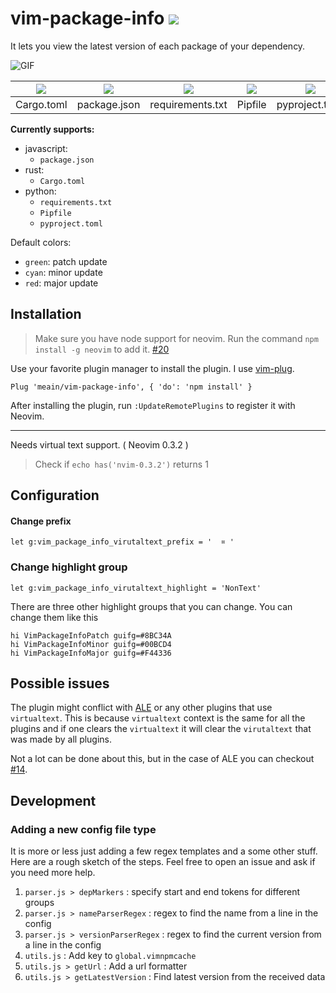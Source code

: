 # vim-package-info ![](https://travis-ci.org/meain/vim-package-info.svg?branch=master)

It lets you view the latest version of each package of your dependency.

![GIF](https://i.imgur.com/xyVM6tR.gif)

| ![](https://i.imgur.com/YTaFHzs.png) | ![](https://i.imgur.com/HqgozdY.png) | ![](https://i.imgur.com/evCwnHZ.png) | ![](https://i.imgur.com/PzX89H1.png) | ![](https://i.imgur.com/s6Cu8oZ.png) |
| :----------------------------------: | :----------------------------------: | :----------------------------------: | :----------------------------------: | :----------------------------------: |
|              Cargo.toml              |             package.json             |           requirements.txt           |               Pipfile                |             pyproject.toml           |

**Currently supports:**
 * javascript:
   * `package.json`
 * rust:
   * `Cargo.toml`
 * python:
   * `requirements.txt`
   * `Pipfile`
   * `pyproject.toml`



Default colors:

- `green`: patch update
- `cyan`: minor update
- `red`: major update

## Installation

> Make sure you have node support for neovim.
> Run the command `npm install -g neovim` to add it. [#20](https://github.com/meain/vim-package-info/issues/20)

Use your favorite plugin manager to install the plugin.
I use [vim-plug](https://github.com/junegunn/vim-plug).

```vim
Plug 'meain/vim-package-info', { 'do': 'npm install' }
```

After installing the plugin, run `:UpdateRemotePlugins` to register it with Neovim.

---

Needs virtual text support. ( Neovim 0.3.2 )

> Check if `echo has('nvim-0.3.2')` returns 1

## Configuration

#### Change prefix

```
let g:vim_package_info_virutaltext_prefix = '  ¤ '
```

### Change highlight group

```
let g:vim_package_info_virutaltext_highlight = 'NonText'
```

There are three other highlight groups that you can change.
You can change them like this

```
hi VimPackageInfoPatch guifg=#8BC34A
hi VimPackageInfoMinor guifg=#00BCD4
hi VimPackageInfoMajor guifg=#F44336
```

## Possible issues

The plugin might conflict with [ALE](https://github.com/w0rp/ale) or any other plugins that use `virtualtext`.
This is because `virtualtext` context is the same for all the plugins and if one clears the `virtualtext`
it will clear the `virutaltext` that was made by all plugins.

Not a lot can be done about this, but in the case of ALE you can checkout [#14](https://github.com/meain/vim-package-info/issues/14).

## Development

### Adding a new config file type

It is more or less just adding a few regex templates and a some other stuff.
Here are a rough sketch of the steps.
Feel free to open an issue and ask if you need more help.

1. `parser.js > depMarkers` : specify start and end tokens for different groups
2. `parser.js > nameParserRegex` : regex to find the name from a line in the config
3. `parser.js > versionParserRegex` : regex to find the current version from a line in the config
4. `utils.js` : Add key to `global.vimnpmcache`
5. `utils.js > getUrl` : Add a url formatter
6. `utils.js > getLatestVersion` : Find latest version from the received data
